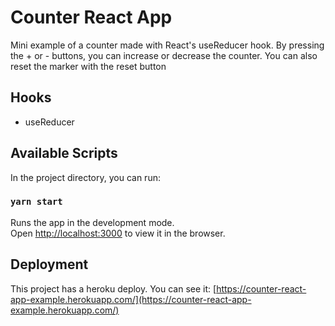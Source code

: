 # Counter React App

Mini example of a counter made with React's useReducer hook.
By pressing the + or - buttons, you can increase or decrease the counter. You can also reset the marker with the reset button

## Hooks

+ useReducer

## Available Scripts

In the project directory, you can run:

### `yarn start`

Runs the app in the development mode.\
Open [http://localhost:3000](http://localhost:3000) to view it in the browser.

## Deployment

This project has a heroku deploy. You can see it: [https://counter-react-app-example.herokuapp.com/](https://counter-react-app-example.herokuapp.com/)
